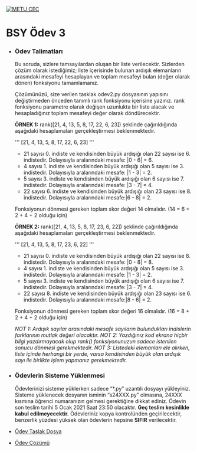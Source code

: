 [![METU CEC](https://sem.metu.edu.tr/img/logo-sem.png)](https://sem.metu.edu.tr/)

# BSY Ödev 3

- ### Ödev Talimatları

  Bu soruda, sizlere tamsayılardan oluşan bir liste verilecektir. 
  Sizlerden çözüm olarak istediğimiz; liste içerisinde bulunan ardışık elemanların arasındaki mesafeyi hesaplayan ve toplam mesafeyi bulan (değer olarak dönen) fonksiyonu tamamlamanız. 

  Çözümünüzü, size verilen tasklak odev2.py dosyasının yapısını değiştirmeden önceden tanımlı rank fonksiyonu içerisine yazınız. 
  rank fonksiyonu parametre olarak değişen uzunlukta bir liste alacak ve hesapladığınız toplam mesafeyi değer olarak döndürecektir. 

  **ÖRNEK 1:**
  rank([21, 4, 13, 5, 8, 17, 22, 6, 23]) şeklinde çağırıldığında aşağıdaki hesaplamaları gerçekleştirmesi beklenmektedir. 

  ''' [21, 4, 13, 5, 8, 17, 22, 6, 23]  '''


  * 21 sayısı 0. indiste ve kendisinden büyük ardışığı olan 22 sayısı ise 6. indistedir. Dolayısıyla aralarındaki mesafe: |0 - 6| = 6.
  * 4 sayısı 1. indiste ve kendisinden büyük ardışığı olan 5 sayısı ise 3. indistedir. Dolayısıyla aralarındaki mesafe: |1 - 3| = 2.
  * 5 sayısı 3. indiste ve kendisinden büyük ardışığı olan 6 sayısı ise 7. indistedir. Dolayısıyla aralarındaki mesafe: |3 - 7| = 4.
  * 22 sayısı 6. indiste ve kendisinden büyük ardışığı olan 23 sayısı ise 8. indistedir. Dolayısıyla aralarındaki mesafe:|6 - 8| = 2.

  Fonksiyonun dönmesi gereken toplam skor değeri 14 olmalıdır. (14 = 6 + 2 + 4 + 2 olduğu için)

  

  **ÖRNEK 2:**
  rank([21, 4, 13, 5, 8, 17, 23, 6, 22]) şeklinde çağırıldığında aşağıdaki hesaplamaları gerçekleştirmesi beklenmektedir. 

  ''' [21, 4, 13, 5, 8, 17, 23, 6, 22]  '''


  * 21 sayısı 0. indiste ve kendisinden büyük ardışığı olan 22 sayısı ise 8. indistedir. Dolayısıyla aralarındaki mesafe: |0 - 8| = 8.
  * 4 sayısı 1. indiste ve kendisinden büyük ardışığı olan 5 sayısı ise 3. indistedir. Dolayısıyla aralarındaki mesafe: |1 - 3| = 2.
  * 5 sayısı 3. indiste ve kendisinden büyük ardışığı olan 6 sayısı ise 7. indistedir. Dolayısıyla aralarındaki mesafe: |3 - 7| = 4.
  * 22 sayısı 8. indiste ve kendisinden büyük ardışığı olan 23 sayısı ise 6. indistedir. Dolayısıyla aralarındaki mesafe:|8 - 6| = 2.


  Fonksiyonun dönmesi gereken toplam skor değeri 16 olmalıdır. (16 = 8 + 2 + 4 + 2 olduğu için)

  *NOT 1: Ardışık sayılar arasındaki mesafe sayıların bulundukları indislerin farklarının mutlak değeri olacaktır.* 
  *NOT 2: Yazdığınız kod ekrana hiçbir bilgi yazdırmayacak olup rank() fonksiyonunuzun sadece istenilen sonucu dönmesi gerekmektedir.* 
  *NOT 3: Listedeki elemanları ele alırken, liste içinde herhangi bir yerde, varsa kendisinden büyük olan ardışık sayı ile birlikte işlem yapmanız gerekmektedir.*

  

- ### Ödevlerin Sisteme Yüklenmesi

  Ödevlerinizi sisteme yüklerken sadece “*.py” uzantılı dosyayı yükleyiniz. Sisteme yüklenecek dosyanın isminin “s24XXX.py” olmasına, 24XXX kısmına öğrenci numaranızın gelmesi gerektiğine dikkat ediniz. Ödevin son teslim tarihi 5 Ocak 2021 Saat 23:50 olacaktır. **Geç teslim kesinlikle kabul edilmeyecektir.** Ödevleriniz kopya kontrolünden geçirilecektir, benzerlik yüzdesi yüksek olan ödevlerin hepsine **SIFIR** verilecektir.

- [Ödev Taslak Dosya](./odev3.py)

- [Ödev Çözümü](./solution.py)


